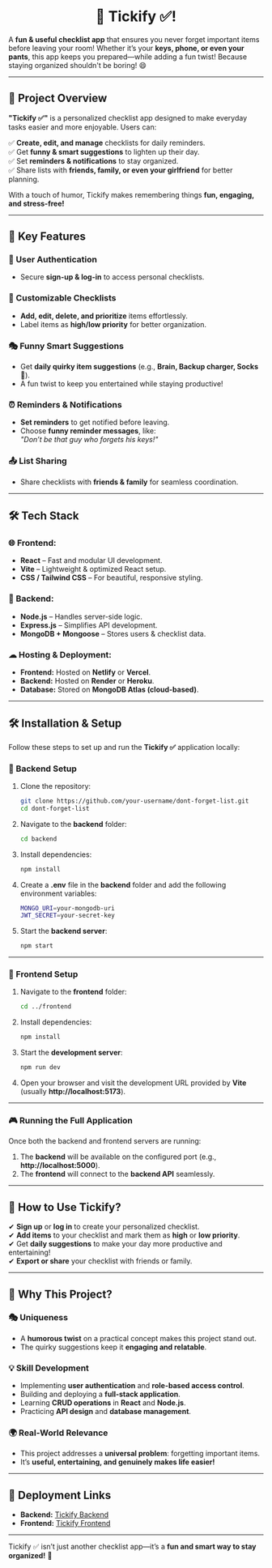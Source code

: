 <h1 align="center"> 🚀 Tickify ✅! </h1>


A **fun & useful checklist app** that ensures you never forget important items before leaving your room! Whether it’s your **keys, phone, or even your pants**, this app keeps you prepared—while adding a fun twist! Because staying organized shouldn't be boring! 😄

---

## 📌 Project Overview  
**"Tickify ✅"** is a personalized checklist app designed to make everyday tasks easier and more enjoyable. Users can:

✅ **Create, edit, and manage** checklists for daily reminders.  
✅ Get **funny & smart suggestions** to lighten up their day.  
✅ Set **reminders & notifications** to stay organized.  
✅ Share lists with **friends, family, or even your girlfriend** for better planning.  

With a touch of humor, Tickify makes remembering things **fun, engaging, and stress-free!**

---

## 🚀 Key Features  

### 🔐 User Authentication  
- Secure **sign-up & log-in** to access personal checklists.  

### 📝 Customizable Checklists  
- **Add, edit, delete, and prioritize** items effortlessly.  
- Label items as **high/low priority** for better organization.  

### 🎭 Funny Smart Suggestions  
- Get **daily quirky item suggestions** (e.g., **Brain, Backup charger, Socks** 🧦).  
- A fun twist to keep you entertained while staying productive!  

### ⏰ Reminders & Notifications  
- **Set reminders** to get notified before leaving.  
- Choose **funny reminder messages**, like:  
  _"Don’t be that guy who forgets his keys!"_

### 📤 List Sharing  
- Share checklists with **friends & family** for seamless coordination.  

---

## 🛠 Tech Stack  

### 🌐 Frontend:  
- **React** – Fast and modular UI development.  
- **Vite** – Lightweight & optimized React setup.  
- **CSS / Tailwind CSS** – For beautiful, responsive styling.  

### 🔗 Backend:  
- **Node.js** – Handles server-side logic.  
- **Express.js** – Simplifies API development.  
- **MongoDB + Mongoose** – Stores users & checklist data.  

### ☁ Hosting & Deployment:  
- **Frontend:** Hosted on **Netlify** or **Vercel**.  
- **Backend:** Hosted on **Render** or **Heroku**.  
- **Database:** Stored on **MongoDB Atlas (cloud-based)**.  

---

## 🛠 Installation & Setup  

Follow these steps to set up and run the **Tickify ✅** application locally:

### 🔹 Backend Setup  
1. Clone the repository:  
    ```bash
    git clone https://github.com/your-username/dont-forget-list.git
    cd dont-forget-list
    ```

2. Navigate to the **backend** folder:  
    ```bash
    cd backend
    ```

3. Install dependencies:  
    ```bash
    npm install
    ```

4. Create a **.env** file in the **backend** folder and add the following environment variables:  
    ```bash
    MONGO_URI=your-mongodb-uri  
    JWT_SECRET=your-secret-key
    ```

5. Start the **backend server**:  
    ```bash
    npm start
    ```

---

### 🔹 Frontend Setup  
1. Navigate to the **frontend** folder:  
    ```bash
    cd ../frontend
    ```

2. Install dependencies:  
    ```bash
    npm install
    ```

3. Start the **development server**:  
    ```bash
    npm run dev
    ```

4. Open your browser and visit the development URL provided by **Vite** (usually **http://localhost:5173**).  

---

### 🎮 Running the Full Application  
Once both the backend and frontend servers are running:

1. The **backend** will be available on the configured port (e.g., **http://localhost:5000**).  
2. The **frontend** will connect to the **backend API** seamlessly.

---

## 📌 How to Use Tickify?  
✔ **Sign up** or **log in** to create your personalized checklist.  
✔ **Add items** to your checklist and mark them as **high** or **low priority**.  
✔ Get **daily suggestions** to make your day more productive and entertaining!  
✔ **Export or share** your checklist with friends or family.  

---

## 🎯 Why This Project?  

### 🎭 Uniqueness  
- A **humorous twist** on a practical concept makes this project stand out.  
- The quirky suggestions keep it **engaging and relatable**.  

### 💡 Skill Development  
- Implementing **user authentication** and **role-based access control**.  
- Building and deploying a **full-stack application**.  
- Learning **CRUD operations** in **React** and **Node.js**.  
- Practicing **API design** and **database management**.  

### 🌍 Real-World Relevance  
- This project addresses a **universal problem**: forgetting important items.  
- It’s **useful, entertaining, and genuinely makes life easier!**  

---

## 🚀 Deployment Links  

- **Backend:** [Tickify Backend](https://s65-tickify.onrender.com/)  
- **Frontend:** [Tickify Frontend](https://s65-tickify.vercel.app/)  

---


Tickify ✅ isn’t just another checklist app—it’s a **fun and smart way to stay organized!** 🚀